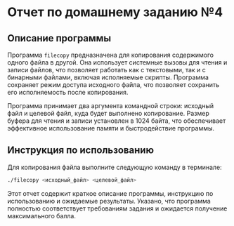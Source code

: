 # Отчет по домашнему заданию №4

## Описание программы

Программа `filecopy` предназначена для копирования содержимого одного файла в другой. Она использует системные вызовы для чтения и записи файлов, что позволяет работать как с текстовыми, так и с бинарными файлами, включая исполняемые скрипты. Программа сохраняет режим доступа исходного файла, что позволяет сохранить его исполняемость после копирования.

Программа принимает два аргумента командной строки: исходный файл и целевой файл, куда будет выполнено копирование. Размер буфера для чтения и записи установлен в 1024 байта, что обеспечивает эффективное использование памяти и быстродействие программы.

## Инструкция по использованию

Для копирования файла выполните следующую команду в терминале:

```bash
./filecopy <исходный_файл> <целевой_файл>
```

Этот отчет содержит краткое описание программы, инструкцию по использованию и ожидаемые результаты. Указано, что программа полностью соответствует требованиям задания и ожидается получение максимального балла.
